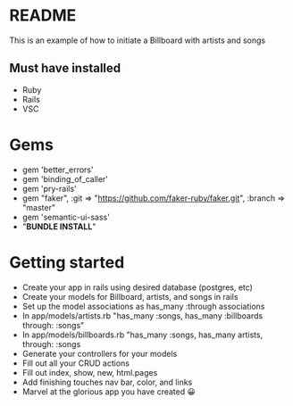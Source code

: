 # README
This is an example of how to initiate a Billboard with artists and songs

## Must have installed
* Ruby
* Rails
* VSC 

# Gems
* gem 'better_errors'
* gem 'binding_of_caller'
* gem 'pry-rails'
* gem "faker", :git => "https://github.com/faker-ruby/faker.git", :branch => "master"
* gem 'semantic-ui-sass'
* "**BUNDLE INSTALL**"

# Getting started
* Create your app in rails using desired database (postgres, etc)
* Create your models for Billboard, artists, and songs in rails
* Set up the model associations as has_many :through associations
* In app/models/artists.rb "has_many :songs, has_many :billboards through: :songs"
* In app/models/billboards.rb "has_many :songs, has_many artists, through: :songs
* Generate your controllers for your models
* Fill out all your CRUD actions
* Fill out index, show, new, html.pages
* Add finishing touches nav bar, color, and links 
* Marvel at the glorious app you have created :grinning: